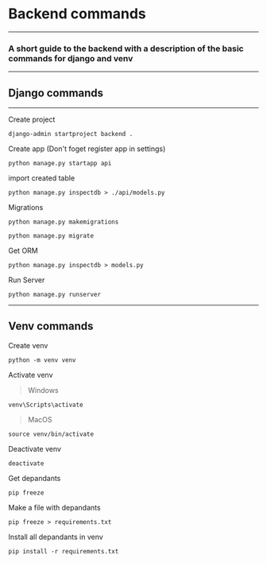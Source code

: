 # Backend commands

***

### A short guide to the backend with a description of the basic commands for django and venv

***

## Django commands

***
Create project

```
django-admin startproject backend .
```
Create app (Don't foget register app in settings)

```
python manage.py startapp api
```

import created table

```
python manage.py inspectdb > ./api/models.py
```

Migrations

```
python manage.py makemigrations
```
```
python manage.py migrate
```

Get ORM
```
python manage.py inspectdb > models.py
```

Run Server

```
python manage.py runserver
```

***

## Venv commands

Create venv

```
python -m venv venv
```
Activate venv

> Windows
```
venv\Scripts\activate
```
> MacOS
```
source venv/bin/activate
```

Deactivate venv

```
deactivate
```
Get depandants

```
pip freeze
```
Make a file with depandants

```
pip freeze > requirements.txt
```
Install all depandants in venv

```
pip install -r requirements.txt
```
